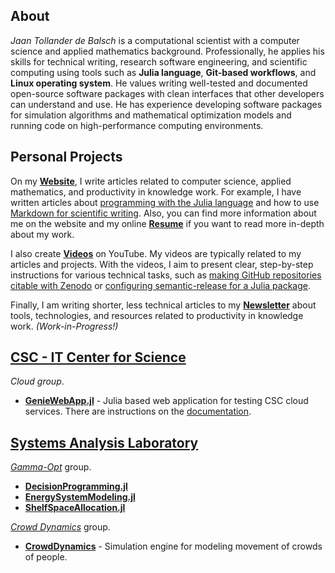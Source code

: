 ## About
*Jaan Tollander de Balsch* is a computational scientist with a computer science and applied mathematics background. Professionally, he applies his skills for technical writing, research software engineering, and scientific computing using tools such as **Julia language**, **Git-based workflows**, and **Linux operating system**. He values writing well-tested and documented open-source software packages with clean interfaces that other developers can understand and use. He has experience developing software packages for simulation algorithms and mathematical optimization models and running code on high-performance computing environments.


## Personal Projects
On my [**Website**](https://jaantollander.com/), I write articles related to computer science, applied mathematics, and productivity in knowledge work. For example, I have written articles about [programming with the Julia language](https://jaantollander.com/tag/julia-language/) and how to use [Markdown for scientific writing](https://jaantollander.com/post/scientific-writing-with-markdown/). Also, you can find more information about me on the website and my online [**Resume**](https://jaantollander.com/resume) if you want to read more in-depth about my work.

I also create [**Videos**](https://www.youtube.com/c/jaantollander) on YouTube. My videos are typically related to my articles and projects. With the videos, I aim to present clear, step-by-step instructions for various technical tasks, such as [making GitHub repositories citable with Zenodo](https://www.youtube.com/watch?v=A9FGAU9S9Ow) or [configuring semantic-release for a Julia package](https://www.youtube.com/watch?v=_npnsESXRno).

Finally, I am writing shorter, less technical articles to my [**Newsletter**](https://world.hey.com/jaan/) about tools, technologies, and resources related to productivity in knowledge work. *(Work-in-Progress!)*

<!-- If you have questions for me, you can ask them on my [GitHub Discussions](https://github.com/jaantollander/jaantollander/discussions). -->


## [CSC - IT Center for Science](https://www.csc.fi/en/)
*Cloud group*.

- [**GenieWebApp.jl**](https://github.com/csc-training/GenieWebApp.jl) - Julia based web application for testing CSC cloud services. There are instructions on the [documentation](https://csc-training.github.io/GenieWebApp.jl/dev/).


## [Systems Analysis Laboratory](https://sal.aalto.fi/en/)
[*Gamma-Opt*](https://github.com/gamma-opt) group.

<!-- - [**RobustDecisionProgramming.jl**](https://github.com/gamma-opt/RobustDecisionProgramming.jl) -->
- [**DecisionProgramming.jl**](https://github.com/gamma-opt/DecisionProgramming.jl)
- [**EnergySystemModeling.jl**](https://github.com/gamma-opt/EnergySystemModeling.jl)
- [**ShelfSpaceAllocation.jl**](https://github.com/gamma-opt/ShelfSpaceAllocation.jl)

[*Crowd Dynamics*](https://github.com/crowddynamics) group.

- [**CrowdDynamics**](https://github.com/crowddynamics/crowddynamics) - Simulation engine for modeling movement of crowds of people.
